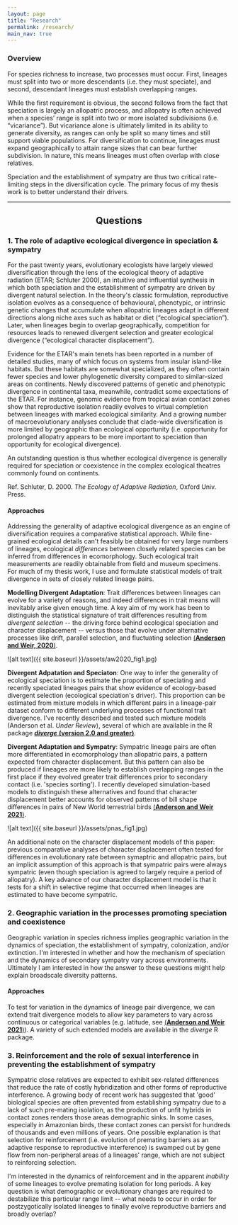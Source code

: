 ```yaml
---
layout: page
title: "Research"
permalink: /research/
main_nav: true
---
```


### Overview

For species richness to increase, two processes must occur. First, lineages must split into two or more descendants (i.e. they must speciate), and second, descendant lineages must establish overlapping ranges. 

While the first requirement is obvious, the second follows from the fact that speciation is largely an allopatric process, and allopatry is often achieved when a species’ range is split into two or more isolated subdivisions (i.e. “vicariance”). But vicariance alone is ultimately limited in its ability to generate diversity, as ranges can only be split so many times and still support viable populations. For diversification to continue, lineages must expand geographically to attain range sizes that can bear further subdivision. In nature, this means lineages must often overlap with close relatives. 

Speciation and the establishment of sympatry are thus two critical rate-limiting steps in the diversification cycle. The primary focus of my thesis work is to better understand their drivers. 

---

<h2 style="text-align:center;"> Questions </h2>

### 1. The role of adaptive ecological divergence in speciation & sympatry

For the past twenty years, evolutionary ecologists have largely viewed diversification through the lens of the ecological theory of adaptive radiation (ETAR; Schluter 2000), an intuitive and influential synthesis in which both speciation and the establishment of sympatry are driven by divergent natural selection. In the theory's classic formulation, reproductive isolation evolves as a consequence of behavioural, phenotypic, or intrinsic genetic changes that accumulate when allopatric lineages adapt in different directions along niche axes such as habitat or diet (“ecological speciation”). Later, when lineages begin to overlap geographically, competition for resources leads to renewed divergent selection and greater ecological divergence (“ecological character displacement”).

Evidence for the ETAR's main tenets has been reported in a number of detailed studies, many of which focus on systems from insular island-like habitats. But these habitats are somewhat specialized, as they often contain fewer species and lower phylogenetic diversity compared to similar-sized areas on continents. Newly discovered patterns of genetic and phenotypic divergence in continental taxa, meanwhile, contradict some expectations of the ETAR. For instance, genomic evidence from tropical avian contact zones show that reproductive isolation readily evolves to virtual completion between lineages with marked ecological similarity. And a growing number of macroevolutionary analyses conclude that clade-wide diversification is more limited by geographic than ecological opportunity (i.e. opportunity for prolonged allopatry appears to be more important to speciation than opportunity for ecological divergence). 

An outstanding question is thus whether ecological divergence is generally required for speciation or coexistence in the complex ecological theatres commonly found on continents.

Ref. Schluter, D. 2000. *The Ecology of Adaptive Radiation*, Oxford Univ. Press.

#### Approaches

Addressing the generality of adaptive ecological divergence as an engine of diversification requires a comparative statistical approach. While fine-grained ecological details can't feasibly be obtained for very large numbers of lineages, ecological *differences* between closely related species can be inferred from differences in ecomorphology. Such ecological trait measurements are readily obtainable from field and museum specimens. For much of my thesis work, I use and formulate statistical models of trait divergence in sets of closely related lineage pairs. 

**Modelling Divergent Adaptation**: Trait differences between lineages can evolve for a variety of reasons, and indeed differences in trait means will inevitably arise given enough time. A key aim of my work has been to distinguish the statistical signature of trait differences resulting from *divergent selection* -- the driving force behind ecological speciation and character displacement -- versus those that evolve under alternative processes like drift, parallel selection, and fluctuating selection [(**Anderson and Weir, 2020**)](https://doi.org/10.1086/710338).

![alt text]({{ site.baseurl }}/assets/aw2020_fig1.jpg)

**Divergent Adpatation and Speciaton**: One way to infer the generality of ecological speciation is to estimate the proportion of speciating and recently speciated lineages pairs that show evidence of ecology-based divergent selection (ecological speciation's driver). This proportion can be estimated from mixture models in which different pairs in a lineage-pair dataset conform to different underlying processes of functional trait divergence. I've recently described and tested such mixture models (Anderson et al. *Under Review*), several of which are available in the R package [***diverge*** **(version 2.0 and greater)**](https://cran.r-project.org/web/packages/diverge/index.html). 

**Divergent Adaptation and Sympatry**: Sympatric lineage pairs are often more differentiated in ecomorphology than allopatric pairs, a pattern expected from character displacement. But this pattern can also be produced if lineages are more likely to establish overlapping ranges in the first place if they evolved greater trait differences prior to secondary contact (i.e. 'species sorting'). I recently developed simulation-based models to distinguish these alternatives and found that character displacement better accounts for observed patterns of bill shape differences in pairs of New World terrestrial birds [(**Anderson and Weir 2021**)](https://doi.org/10.1073/pnas.2021209118). 

![alt text]({{ site.baseurl }}/assets/pnas_fig1.jpg)

An additional note on the character displacement models of this paper: previous comparative analyses of character displacement often tested for differences in evolutionary rate between symaptric and allopatric pairs, but an implicit assumption of this approach is that sympatric pairs were always sympatric (even though speciation is agreed to largely require a period of allopatry). A key advance of our character displacement model is that it tests for a shift in selective regime that occurred when lineages are estimated to have become sympatric. 
<br>


### 2. Geographic variation in the processes promoting speciation and coexistence

Geographic variation in species richness implies geographic variation in the dynamics of speciation, the establishment of sympatry, colonization, and/or extinction. I'm interested in whether and how the mechanism of speciation and the dynamics of secondary sympatry vary across environments. Ultimately I am interested in how the answer to these questions might help explain broadscale diversity patterns. 

#### Approaches

To test for variation in the dynamics of lineage pair divergence, we can extend trait divergence models to allow key parameters to vary across continuous or categorical variables (e.g. latitude, see [(**Anderson and Weir 2021**)](https://doi.org/10.1073/pnas.2021209118)). A variety of such extended models are available in the *diverge* R package. <br>


### 3. Reinforcement and the role of sexual interference in preventing the establishment of sympatry

Sympatric close relatives are expected to exhibit sex-related differences that reduce the rate of costly hybridization and other forms of reproductive interference. A growing body of recent work has suggested that 'good' biological species are often prevented from establishing sympatry due to a lack of such pre-mating isolation, as the production of unfit hybrids in contact zones renders those areas demographic sinks. In some cases, especially in Amazonian birds, these contact zones can persist for hundreds of thousands and even millions of years. One possible explanation is that selection for reinforcement (i.e. evolution of premating barriers as an adaptive response to reproductive interference) is swamped out by gene flow from non-peripheral areas of a lineages' range, which are not subject to reinforcing selection. 

I'm interested in the dynamics of reinforcement and in the apparent *inability* of some lineages to evolve premating isolation for long periods. A key question is what demographic or evolutionary changes are required to destabilize this particular range limit -- what needs to occur in order for postzygotically isolated lineages to finally evolve reproductive barriers and broadly overlap? 